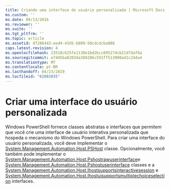 ```yaml
---
title: Criando uma interface do usuário personalizada | Microsoft Docs
ms.custom: ''
ms.date: 09/13/2016
ms.reviewer: ''
ms.suite: ''
ms.tgt_pltfrm: ''
ms.topic: article
ms.assetid: d7286443-eed4-43d5-b809-50cdcdcba088
caps.latest.revision: 4
ms.openlocfilehash: 23518c625fe1138e1bd2bcc895274cb21d7daf8a
ms.sourcegitcommit: e7445ba8203da304286c591ff513900ad1c244a4
ms.translationtype: MT
ms.contentlocale: pt-BR
ms.lasthandoff: 04/23/2019
ms.locfileid: "62083035"
---
```

# <a name="creating-a-custom-user-interface"></a>Criar uma interface do usuário personalizada

Windows PowerShell fornece classes abstratas e interfaces que permitem que você crie uma interface de usuário interativa personalizada que hospeda o mecanismo do Windows PowerShell. Para criar uma interface do usuário personalizada, você deve implementar o [System.Management.Automation.Host.PSHost](/dotnet/api/System.Management.Automation.Host.PSHost) classe. Opcionalmente, você também pode implementar o [System.Management.Automation.Host.Pshostrawuserinterface](/dotnet/api/System.Management.Automation.Host.PSHostRawUserInterface)e [System.Management.Automation.Host.Pshostuserinterface](/dotnet/api/System.Management.Automation.Host.PSHostUserInterface) classes e a [System.Management.Automation.Host.Ihostsupportsinteractivesession](/dotnet/api/System.Management.Automation.Host.IHostSupportsInteractiveSession) e [System.Management.Automation.Host.Ihostuisupportsmultiplechoiceselection](/dotnet/api/System.Management.Automation.Host.IHostUISupportsMultipleChoiceSelection) interfaces.
